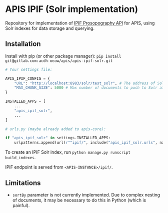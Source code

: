 APIS IPIF (Solr implementation)
===============================

Repository for implementation of [IPIF Prosopography API](https://github.com/GVogeler/prosopogrAPhI) for APIS, using Solr indexes for data storage and querying.

## Installation

Install with pip (or other package manager):
`pip install git@gitlab.com:acdh-oeaw/apis/apis-ipif-solr.git`

```python
# Your settings file:

APIS_IPIF_CONFIG = {
    "URL": "http://localhost:8983/solr/test_solr", # The address of Solr instance
    "MAX_CHUNK_SIZE": 5000 # Max number of documents to push to Solr at a time
}

INSTALLED_APPS = [
    ...
    "apis_ipif_solr",
    ...
]
```

```python
# urls.py (maybe already added to apis-core):

if "apis_ipif_solr" in settings.INSTALLED_APPS:
    urlpatterns.append(url(r"^ipif/", include("apis_ipif_solr.urls", namespace="ipif")))
```

To create an IPIF Solr index, run `python manage.py runscript build_indexes`.

IPIF endpoint is served from `<APIS-INSTANCE>/ipif/`.

## Limitations

- `sortBy` parameter is not currently implemented. Due to complex nesting of documents, it may be
necessary to do this in Python (which is painful).